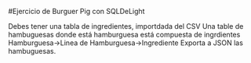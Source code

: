 #Ejercicio de Burguer Pig con SQLDeLight

Debes tener una tabla de ingredientes, importdada del CSV
Una table de hambuguesas donde está hamburguesa está compuesta de ingrdientes
Hamburguesa->Linea de Hamburguesa->Ingrediente
Exporta a JSON las hambuguesas.
